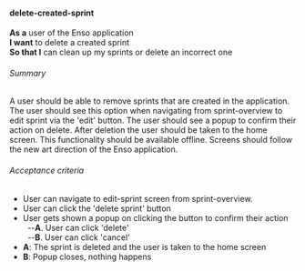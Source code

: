 #### delete-created-sprint
**As a** user of the Enso application <br />
**I want** to delete a created sprint <br />
**So that I** can clean up my sprints or delete an incorrect one

###### Summary
A user should be able to remove sprints that are created in the application. The user should see this option when navigating from sprint-overview to edit sprint via the 'edit' button. The user should see a popup to confirm their action on delete. After deletion the user should be taken to the home screen. This functionality should be available offline. Screens should follow the new art direction of the Enso application.

###### Acceptance criteria
- User can navigate to edit-sprint screen from sprint-overview.
- User can click the 'delete sprint' button
- User gets shown a popup on clicking the button to confirm their action <br />
&nbsp;&nbsp;--**A**. User can click 'delete' <br />
&nbsp;&nbsp;--**B**. User can click 'cancel'
- **A**: The sprint is deleted and the user is taken to the home screen
- **B**: Popup closes, nothing happens
